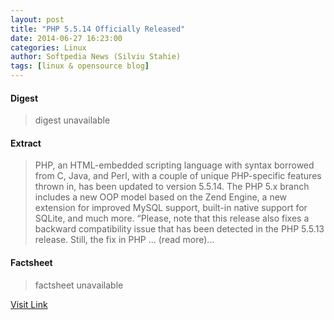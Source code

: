 ```yaml
---
layout: post
title: "PHP 5.5.14 Officially Released"
date: 2014-06-27 16:23:00
categories: Linux
author: Softpedia News (Silviu Stahie)
tags: [linux & opensource blog]
---
```



#### Digest
>digest unavailable

#### Extract
>PHP, an HTML-embedded scripting language with syntax borrowed from C, Java, and Perl, with a couple of unique PHP-specific features thrown in, has been updated to version 5.5.14. The PHP 5.x branch includes a new OOP model based on the Zend Engine, a new extension for improved MySQL support, built-in native support for SQLite, and much more. &ldquo;Please, note that this release also fixes a backward compatibility issue that has been detected in the PHP 5.5.13 release. Still, the fix in PHP ... (read more)...

#### Factsheet
>factsheet unavailable

[Visit Link](http://news.softpedia.com/news/PHP-5-5-14-Officially-Released-448701.shtml)


